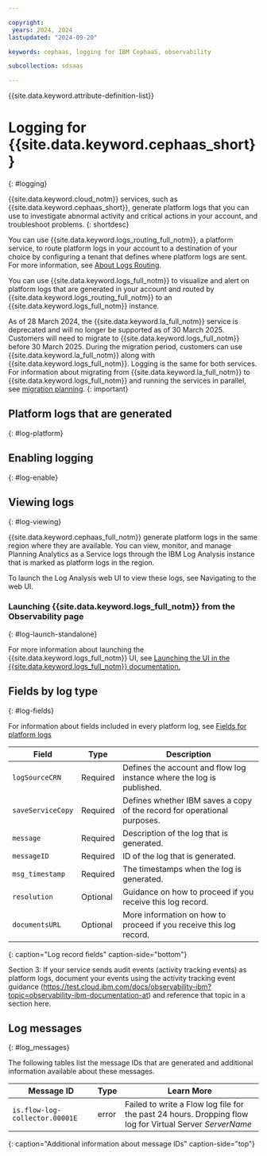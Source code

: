 ```yaml
---

copyright:
 years: 2024, 2024
lastupdated: "2024-09-20"

keywords: cephaas, logging for IBM CephaaS, observability

subcollection: sdsaas

---
```


{{site.data.keyword.attribute-definition-list}}



# Logging for {{site.data.keyword.cephaas_short}}
{: #logging}

{{site.data.keyword.cloud_notm}} services, such as {{site.data.keyword.cephaas_short}}, generate platform logs that you can use to investigate abnormal activity and critical actions in your account, and troubleshoot problems.
{: shortdesc}

You can use {{site.data.keyword.logs_routing_full_notm}}, a platform service, to route platform logs in your account to a destination of your choice by configuring a tenant that defines where platform logs are sent. For more information, see [About Logs Routing](/docs/logs-router?topic=logs-router-about).

You can use {{site.data.keyword.logs_full_notm}} to visualize and alert on platform logs that are generated in your account and routed by {{site.data.keyword.logs_routing_full_notm}} to an {{site.data.keyword.logs_full_notm}} instance.



As of 28 March 2024, the {{site.data.keyword.la_full_notm}} service is deprecated and will no longer be supported as of 30 March 2025. Customers will need to migrate to {{site.data.keyword.logs_full_notm}} before 30 March 2025. During the migration period, customers can use {{site.data.keyword.la_full_notm}} along with {{site.data.keyword.logs_full_notm}}. Logging is the same for both services. For information about migrating from {{site.data.keyword.la_full_notm}} to {{site.data.keyword.logs_full_notm}} and running the services in parallel, see [migration planning](/docs/cloud-logs?topic=cloud-logs-migration-intro).
{: important}


## Platform logs that are generated
{: #log-platform}






## Enabling logging
{: #log-enable}









## Viewing logs
{: #log-viewing}



{{site.data.keyword.cephaas_full_notm}} generate platform logs in the same region where they are available. You can view, monitor, and manage Planning Analytics as a Service logs through the IBM Log Analysis instance that is marked as platform logs in the region.

To launch the Log Analysis web UI to view these logs, see Navigating to the web UI.

### Launching {{site.data.keyword.logs_full_notm}} from the Observability page
{: #log-launch-standalone}



For more information about launching the {{site.data.keyword.logs_full_notm}} UI, see [Launching the UI in the {{site.data.keyword.logs_full_notm}} documentation.](/docs/cloud-logs?topic=cloud-logs-instance-launch)

## Fields by log type
{: #log-fields}



For information about fields included in every platform log, see [Fields for platform logs](/docs/logs-router?topic=logs-router-about-platform-logs#platform_reqd)





| Field             | Type       | Description             |
|-------------------|------------|-------------------------|
| `logSourceCRN`    | Required   | Defines the account and flow log instance where the log is published. |
| `saveServiceCopy` | Required   | Defines whether IBM saves a copy of the record for operational purposes. |
| `message`         | Required   | Description of the log that is generated. |
| `messageID`       | Required   | ID of the log that is generated. |
| `msg_timestamp`   | Required   | The timestamps when the log is generated. |
| `resolution`      | Optional   | Guidance on how to proceed if you receive this log record. |
| `documentsURL`    | Optional   | More information on how to proceed if you receive this log record. |
{: caption="Log record fields" caption-side="bottom"}




Section 3: If your service sends audit events (activity tracking events) as platform logs, document your events using the activity tracking event guidance (https://test.cloud.ibm.com/docs/observability-ibm?topic=observability-ibm-documentation-at) and reference that topic in a section here.


## Log messages
{: #log_messages}



The following tables list the message IDs that are generated and additional information available about these messages.

| Message ID | Type | Learn More |
|------------|------|------------|
| `is.flow-log-collector.00001E` | error | Failed to write a Flow log file for the past 24 hours. Dropping flow log for Virtual Server _ServerName_ |
{: caption="Additional information about message IDs" caption-side="top"}
